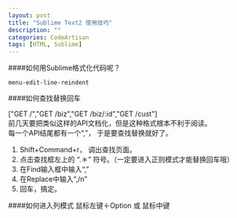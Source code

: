 ```yaml
---
layout: post
title: "Sublime Text2 使用技巧"
description: ""
categories: CodeArtisan
tags: [HTML, Sublime]
---
```


####如何用Sublime格式化代码呢？

 `menu-edit-line-reindent`
 
####如何查找替换回车

["GET     /","GET     /biz","GET     /biz/:id","GET     /cust"]  
前几天要把类似这样的API文档化，但是这种格式根本不利于阅读。  
每一个API结尾都有一个“,”， 于是要查找替换就好了。  

1. Shift+Command+r， 调出查找页面。  
2. 点击查找框左上的 “.＊” 符号。（一定要进入正则模式才能替换回车哦）  
3. 在Find输入框中输入“,”
4. 在Replace中输入“,/n”
5. 回车，搞定。

####如何进入列模式
鼠标左键＋Option 或 鼠标中键